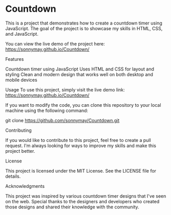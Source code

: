 # Countdown

This is a project that demonstrates how to create a countdown timer using JavaScript. The goal of the project is to showcase my skills in HTML, CSS, and JavaScript.

You can view the live demo of the project here: https://sonnymay.github.io/Countdown/

Features

Countdown timer using JavaScript
Uses HTML and CSS for layout and styling
Clean and modern design that works well on both desktop and mobile devices

Usage
To use this project, simply visit the live demo link: https://sonnymay.github.io/Countdown/

If you want to modify the code, you can clone this repository to your local machine using the following command:

git clone https://github.com/sonnymay/Countdown.git

Contributing

If you would like to contribute to this project, feel free to create a pull request. I'm always looking for ways to improve my skills and make this project better.

License

This project is licensed under the MIT License. See the LICENSE file for details.

Acknowledgments

This project was inspired by various countdown timer designs that I've seen on the web. Special thanks to the designers and developers who created those designs and shared their knowledge with the community.
